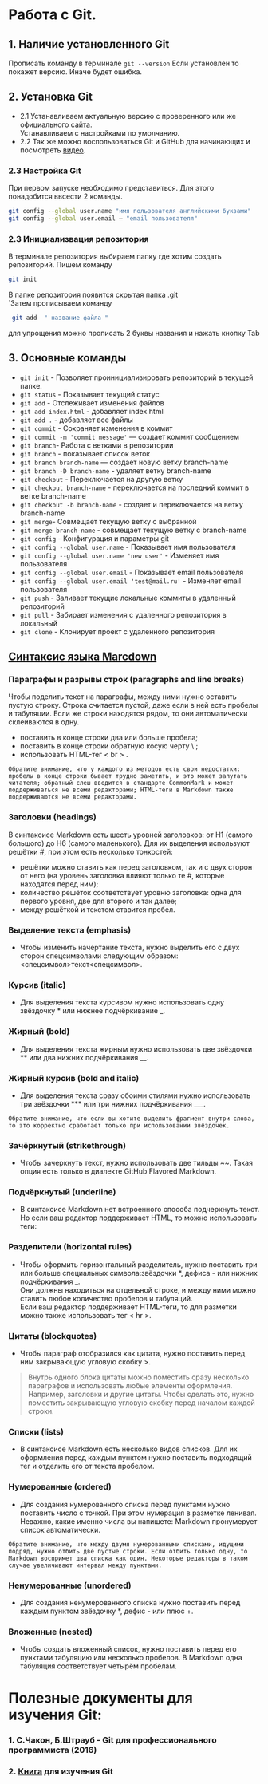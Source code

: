 # Работа с Git.

## 1. Наличие установленного Git
Прописать команду в терминале  `git --version` Если установлен то покажет версию. Иначе будет ошибка. 
## 2. Установка Git 
* 2.1 Устанавливаем актуальную версию с проверенного или же официального [сайта](https://git-scm.com/).  
Устанавливаем с настройками по умолчанию.
* 2.2 Так же можно воспользоваться Git и GitHub для начинающих и посмотреть [видео](https://www.youtube.com/watch?v=zZBiln_2FhM).
### 2.3 Настройка Git
При первом запуске необходимо представиться. Для этого понадобится ввсести 2 команды. 
```Bash
git config --global user.name "имя пользователя английскими буквами"
git config --global user.email — "email пользователя"
```
### 2.3 Инициализвация репозитория 
В терминале репозитория выбираем папку где хотим создать репозиторий. Пишем команду  
``` bash
git init 
```
В папке репозитория появится скрытая папка .git  
`Затем прописываем команду 
```bash
 git add  " название файла "
```
 для упрощения можно прописать 2 буквы названия и нажать кнопку Tab

## 3. Основные команды 
* `git init` - Позволяет проинициализировать репозиторий в текущей папке.   
* `git status` - Показывает текущий статус  
* `git add` - Отслеживает изменения файлов  
* `git add index.html` - добавляет index.html  
* `git add .` - добавляет все файлы  
* `git commit` - Сохраняет изменения в коммит  
* `git commit -m 'commit message'` — создает коммит сообщением  
* `git branch`- Работа с ветками в репозитории  
* `git branch` - показывает список веток  
* `git branch branch-name` — создает новую ветку       branch-name      
* `git branch -D branch-name` - удаляет ветку branch-name  
* `git checkout` - Переключается на другую ветку  
* `git checkout branch-name` - переключается на последний коммит в веткe branch-name
* `git checkout -b branch-name` - создает и переключается на ветку branch-name  
* `git merge`- Совмещает текущую ветку с выбранной  
* `git merge branch-name` - совмещает текущую ветку с branch-name  
* `git config` - Конфигурация и параметры git  
* `git config --global user.name` - Показывает имя пользователя  
* `git config --global user.name 'new user'` - Изменяет имя пользователя  
* `git config --global user.email` - Показывает email пользователя  
* `git config --global user.email 'test@mail.ru'` - Изменяет email пользователя  
* `git push` - Заливает текущие локальные коммиты в удаленный   репозиторий  
* `git pull` - Забирает изменения с удаленного репозитория в локальный    
* `git clone` - Клонирует проект с удаленного репозитория 
## [Синтаксис языка Marcdown](https://skillbox.ru/media/code/yazyk-razmetki-markdown-shpargalka-po-sintaksisu-s-primerami/) 
### Параграфы и разрывы строк (paragraphs and line breaks)
Чтобы поделить текст на параграфы, между ними нужно оставить пустую строку. Строка считается пустой, даже если в ней есть пробелы и табуляции. Если же строки находятся рядом, то они автоматически склеиваются в одну.
* поставить в конце строки два или больше пробела;  
* поставить в конце строки обратную косую черту \\ ;
* использовать HTML-тег < br > .

`Обратите внимание, что у каждого из методов есть свои недостатки:
пробелы в конце строки бывает трудно заметить, и это может запутать читателя; обратный слеш вводится в стандарте CommonMark и может поддерживаться не всеми редакторами;
 HTML-теги в Markdown также поддерживаются не всеми редакторами.`

### Заголовки (headings) 
В синтаксисе Markdown есть шесть уровней заголовков: от H1 (самого большого) до H6 (самого маленького). Для их выделения используют решётки #, при этом есть несколько тонкостей:

* решётки можно ставить как перед заголовком, так и с двух сторон от него (на уровень заголовка влияют только те #, которые находятся перед ним);
* количество решёток соответствует уровню заголовка: одна для первого уровня, две для второго и так далее;
* между решёткой и текстом ставится пробел.
 
 ### Выделение текста (emphasis)
* Чтобы изменить начертание текста, нужно выделить его с двух сторон спецсимволами следующим образом: <спецсимвол>текст<спецсимвол>.

### Курсив (italic)
* Для выделения текста курсивом нужно использовать одну звёздочку * или нижнее подчёркивание _.
### Жирный (bold)
* Для выделения текста жирным нужно использовать две звёздочки ** или два нижних подчёркивания __.
### Жирный курсив (bold and italic)
* Для выделения текста сразу обоими стилями нужно использовать три звёздочки *** или три нижних подчёркивания ___.  

`Обратите внимание, что если вы хотите выделить фрагмент внутри слова, то это корректно сработает только при использовании звёздочек.`

### Зачёркнутый (strikethrough)
* Чтобы зачеркнуть текст, нужно использовать две тильды ~~. Такая опция есть только в диалекте GitHub Flavored Markdown.

### Подчёркнутый (underline)
* В синтаксисе Markdown нет встроенного способа подчеркнуть текст. Но если ваш редактор поддерживает HTML, то можно использовать теги:

### Разделители (horizontal rules)
 * Чтобы оформить горизонтальный разделитель, нужно поставить три или больше специальных символа:звёздочки *, дефиса - или нижних подчёркивания _.  
Они должны находиться на отдельной строке, и между ними можно ставить любое количество пробелов и табуляций.  
Если ваш редактор поддерживает HTML-теги, то для разметки можно также использовать тег < hr >.  
### Цитаты (blockquotes)
* Чтобы параграф отобразился как цитата, нужно поставить перед ним закрывающую угловую скобку >.  
>Внутрь одного блока цитаты можно поместить сразу несколько параграфов и использовать любые элементы оформления. Например, заголовки и другие цитаты. Чтобы сделать это, нужно поместить закрывающую угловую скобку перед началом каждой строки.      

### Списки (lists)
* В синтаксисе Markdown есть несколько видов списков. Для их оформления перед каждым пунктом нужно поставить подходящий тег и отделить его от текста пробелом.

### Нумерованные (ordered)
* Для создания нумерованного списка перед пунктами нужно поставить число с точкой. При этом нумерация в разметке ленивая. Неважно, какие именно числа вы напишете: Markdown пронумерует список автоматически.  

`Обратите внимание, что между двумя нумерованными списками, идущими подряд, нужно отбить две пустые строки. Если отбить только одну, то Markdown воспримет два списка как один. Некоторые редакторы в таком случае увеличивают интервал между пунктами.`

### Ненумерованные (unordered)
* Для создания ненумерованного списка нужно поставить перед каждым пунктом звёздочку *, дефис - или плюс +.
### Вложенные (nested)
* Чтобы создать вложенный список, нужно поставить перед его пунктами табуляцию или несколько пробелов. В Markdown одна табуляция соответствует четырём пробелам.

# Полезные документы для изучения Git:
### 1. С.Чакон, Б.Штрауб - Git для профессионального программиста (2016)
### 2. [Книга](https://git-scm.com/book/ru/v2) для изучения Git
